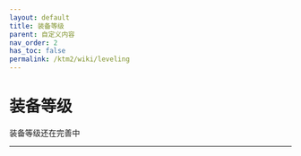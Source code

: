 ```yaml
---
layout: default
title: 装备等级
parent: 自定义内容
nav_order: 2
has_toc: false
permalink: /ktm2/wiki/leveling
---
```


# 装备等级

装备等级还在完善中

<hr />

